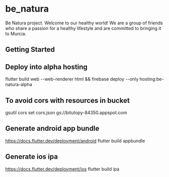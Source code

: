# be_natura
Be Natura project.
Welcome to our healthy world! We are a group of friends who share a passion for a healthy lifestyle and are committed to bringing it to Murcia.

## Getting Started

## Deploy into alpha hosting
flutter build web --web-renderer html && firebase deploy --only hosting:be-natura-alpha

## To avoid cors with resources in bucket
gsutil cors set cors.json gs://bitutopy-84350.appspot.com

## Generate android app bundle
https://docs.flutter.dev/deployment/android
flutter build appbundle

## Generate ios ipa
https://docs.flutter.dev/deployment/ios
flutter build ipa
